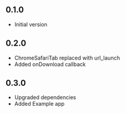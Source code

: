 ## 0.1.0

* Initial version

## 0.2.0

* ChromeSafariTab replaced with url_launch
* Added onDownload callback

## 0.3.0

* Upgraded dependencies
* Added Example app